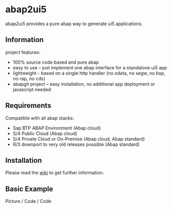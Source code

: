 # abap2ui5

abap2ui5 provides a pure abap way to generate ui5 applications.

## Information

project features:
* 100% source code based and pure abap
* easy to use – just implement one abap interface for a standalone ui5 app
* lightweight - based on a single http handler (no odata, no segw, no bsp, no rap, no cds)
* abapgit project – easy installation, no additional app deployment or javascript needed

## Requirements
Compatible with all abap stacks:
* Sap BTP ABAP Environment (Abap cloud)
* S/4 Public Cloud (Abap cloud)
* S/4 Private Cloud or On-Premise (Abap cloud, Abap standard)
* R/3 downport to very old releases possible (Abap standard)

## Installation
Please read the [wiki](https://duckduckgo.com "The best search engine for privacy") to get further information.

## Basic Example

Picture / Code / Code 



